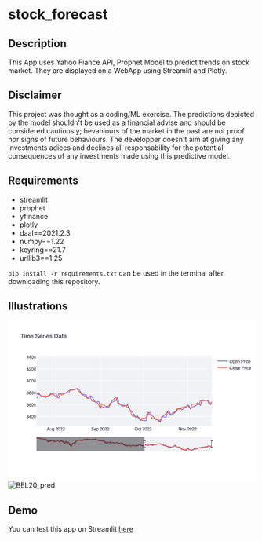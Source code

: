 # stock_forecast

## Description 

This App uses Yahoo Fiance API, Prophet Model to predict trends on stock market. They are displayed on a WebApp using Streamlit and Plotly. 

## Disclaimer

This project was thought as a coding/ML exercise. The predictions depicted by the model shouldn't be used as a financial advise and should be considered cautiously; bevahiours of the market in the past are not proof nor signs of future behaviours. The developper doesn't aim at giving any investments adices and declines all responsability for the potential consequences of any investments made using this predictive model. 

## Requirements

* streamlit
* prophet
* yfinance
* plotly
* daal==2021.2.3
* numpy==1.22
* keyring==21.7
* urllib3==1.25

`pip install -r requirements.txt` can be used in the terminal after downloading this repository. 


## Illustrations

![BEL20](bel20_since07.png)
![BEL20_pred](bel_20_forecast)


## Demo

You can test this app on Streamlit [here](https://tonyanciaux-stock-forecast-main-c4i8yv.streamlit.app/)
